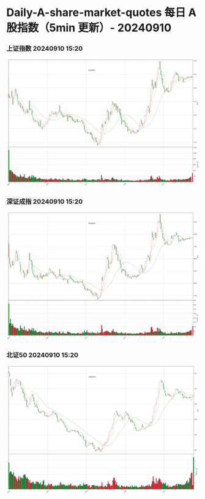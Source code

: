 
# Daily-A-share-market-quotes 每日 A 股指数（5min 更新）- 20240910

### 上证指数 20240910 15:20
![](./fig/2024/9/20240910-sh000001.png)

### 深证成指 20240910 15:20
![](./fig/2024/9/20240910-sz399001.png)

### 北证50 20240910 15:20
![](./fig/2024/9/20240910-bj899050.png)
